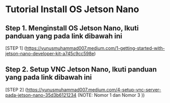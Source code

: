 # Tutorial Install OS Jetson Nano
## Step 1. Menginstall OS Jetson Nano, Ikuti panduan yang pada link dibawah ini
[STEP 1] (https://yunusmuhammad007.medium.com/1-getting-started-with-jetson-nano-developer-kit-a745c9cc598e)
## Step 2. Setup VNC Jetson Nano, Ikuti panduan yang pada link dibawah ini
[STEP 2] (https://yunusmuhammad007.medium.com/4-setup-vnc-server-pada-jetson-nano-35d3b6121234 (NOTE: Nomor 1 dan Nomor 3 ))
